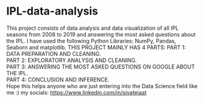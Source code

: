 # IPL-data-analysis
This project consists of data analysis and data visualization of all IPL seasons from 2008 to 2019 and answering the most asked questions about the IPL.
I have used the following Python Libraries: NumPy, Pandas, Seaborn and matplotlib.
THIS PROJECT MAINLY HAS 4 PARTS:
PART 1: DATA PREPARATION AND CLEANING.         
PART 2: EXPLORATORY ANALYSIS AND CLEANING.      
PART 3: ANSWERING THE MOST ASKED QUESTIONS ON GOOGLE ABOUT THE IPL.      
PART 4: CONCLUSION AND INFERENCE.      
Hope this helps anyone who are just entering into the Data Science field like me :)
my socials: https://www.linkedin.com/in/sivatejaat
